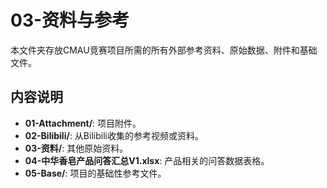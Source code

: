 # 03-资料与参考

本文件夹存放CMAU竞赛项目所需的所有外部参考资料、原始数据、附件和基础文件。

## 内容说明

- **01-Attachment/**: 项目附件。
- **02-Bilibili/**: 从Bilibili收集的参考视频或资料。
- **03-资料/**: 其他原始资料。
- **04-中华香皂产品问答汇总V1.xlsx**: 产品相关的问答数据表格。
- **05-Base/**: 项目的基础性参考文件。 